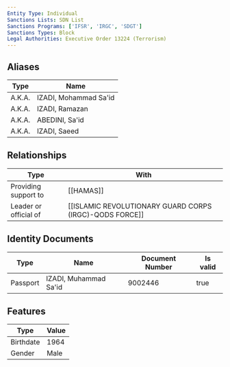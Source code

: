```yaml
---
Entity Type: Individual
Sanctions Lists: SDN List
Sanctions Programs: ['IFSR', 'IRGC', 'SDGT']
Sanctions Types: Block
Legal Authorities: Executive Order 13224 (Terrorism)
---
```


## Aliases
| Type  | Name      | 
|-------|-----------|
| A.K.A. | IZADI, Mohammad Sa'id |
| A.K.A. | IZADI, Ramazan |
| A.K.A. | ABEDINI, Sa'id |
| A.K.A. | IZADI, Saeed |

## Relationships
| Type  | With      | 
|-------|-----------|
| Providing support to | [[HAMAS]] |
| Leader or official of | [[ISLAMIC REVOLUTIONARY GUARD CORPS (IRGC)-QODS FORCE]] |

## Identity Documents
| Type  | Name      | Document Number | Is valid |
|-------|-----------|-----------------|----------|
| Passport | IZADI, Muhammad Sa'id | 9002446 | true |

## Features
| Type  | Value      |
|-------|------------|
| Birthdate | 1964 |
| Gender | Male |
